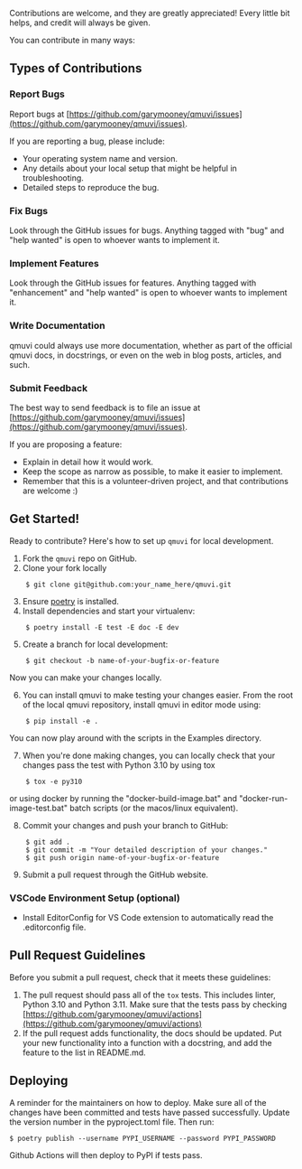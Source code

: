 Contributions are welcome, and they are greatly appreciated! Every little bit
helps, and credit will always be given.

You can contribute in many ways:

## Types of Contributions

### Report Bugs

Report bugs at [https://github.com/garymooney/qmuvi/issues](https://github.com/garymooney/qmuvi/issues).

If you are reporting a bug, please include:

* Your operating system name and version.
* Any details about your local setup that might be helpful in troubleshooting.
* Detailed steps to reproduce the bug.

### Fix Bugs

Look through the GitHub issues for bugs. Anything tagged with "bug" and "help
wanted" is open to whoever wants to implement it.

### Implement Features

Look through the GitHub issues for features. Anything tagged with "enhancement"
and "help wanted" is open to whoever wants to implement it.

### Write Documentation

qmuvi could always use more documentation, whether as part of the
official qmuvi docs, in docstrings, or even on the web in blog posts,
articles, and such.

### Submit Feedback

The best way to send feedback is to file an issue at [https://github.com/garymooney/qmuvi/issues](https://github.com/garymooney/qmuvi/issues).

If you are proposing a feature:

* Explain in detail how it would work.
* Keep the scope as narrow as possible, to make it easier to implement.
* Remember that this is a volunteer-driven project, and that contributions
  are welcome :)

## Get Started!

Ready to contribute? Here's how to set up `qmuvi` for local development.

1. Fork the `qmuvi` repo on GitHub.
2. Clone your fork locally

```
    $ git clone git@github.com:your_name_here/qmuvi.git
```

3. Ensure [poetry](https://python-poetry.org/docs/) is installed.
4. Install dependencies and start your virtualenv:

```
    $ poetry install -E test -E doc -E dev
```

5. Create a branch for local development:

```
    $ git checkout -b name-of-your-bugfix-or-feature
```

   Now you can make your changes locally.

6. You can install qmuvi to make testing your changes easier. From the root of the local qmuvi repository, install qmuvi in editor mode using:

```
    $ pip install -e .
```

You can now play around with the scripts in the Examples directory.

7. When you're done making changes, you can locally check that your changes pass the
   test with Python 3.10 by using tox

```
    $ tox -e py310
```

or using docker by running the "docker-build-image.bat" and "docker-run-image-test.bat" batch scripts (or the macos/linux equivalent).

8. Commit your changes and push your branch to GitHub:

```
    $ git add .
    $ git commit -m "Your detailed description of your changes."
    $ git push origin name-of-your-bugfix-or-feature
```

9. Submit a pull request through the GitHub website.

### VSCode Environment Setup (optional)

* Install EditorConfig for VS Code extension to automatically read the .editorconfig file.

## Pull Request Guidelines

Before you submit a pull request, check that it meets these guidelines:

1. The pull request should pass all of the `tox` tests. This includes linter, Python 3.10 and Python 3.11. Make sure that the tests pass by checking
   [https://github.com/garymooney/qmuvi/actions](https://github.com/garymooney/qmuvi/actions)
2. If the pull request adds functionality, the docs should be updated. Put
   your new functionality into a function with a docstring, and add the
   feature to the list in README.md.

## Deploying

A reminder for the maintainers on how to deploy.
Make sure all of the changes have been committed and tests have passed successfully.
Update the version number in the pyproject.toml file.
Then run:

```
$ poetry publish --username PYPI_USERNAME --password PYPI_PASSWORD
```

Github Actions will then deploy to PyPI if tests pass.
